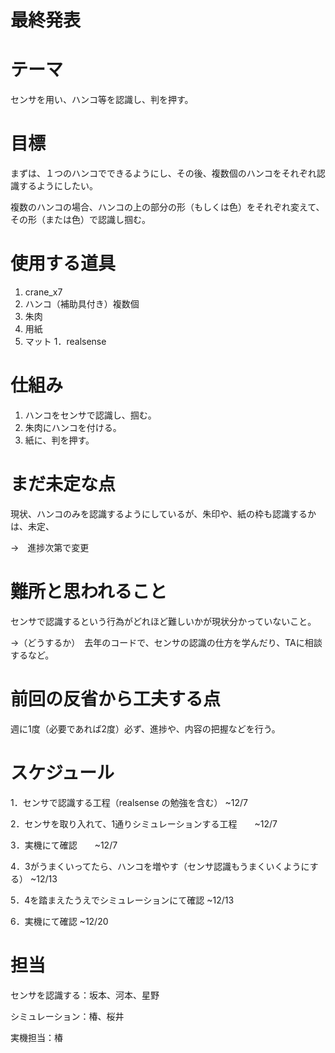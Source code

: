 # 最終発表

# テーマ
センサを用い、ハンコ等を認識し、判を押す。
 


# 目標
まずは、１つのハンコでできるようにし、その後、複数個のハンコをそれぞれ認識するようにしたい。

複数のハンコの場合、ハンコの上の部分の形（もしくは色）をそれぞれ変えて、その形（または色）で認識し掴む。



# 使用する道具
1. crane_x7
1. ハンコ（補助具付き）複数個
1. 朱肉
1. 用紙
1. マット
1．realsense



# 仕組み
1. ハンコをセンサで認識し、掴む。
2. 朱肉にハンコを付ける。
3. 紙に、判を押す。


# まだ未定な点
現状、ハンコのみを認識するようにしているが、朱印や、紙の枠も認識するかは、未定、

→　進捗次第で変更



#  難所と思われること
センサで認識するという行為がどれほど難しいかが現状分かっていないこと。

  →（どうするか）　去年のコードで、センサの認識の仕方を学んだり、TAに相談するなど。


# 前回の反省から工夫する点
週に1度（必要であれば2度）必ず、進捗や、内容の把握などを行う。



#  スケジュール
1．センサで認識する工程（realsense の勉強を含む）    ~12/7

2．センサを取り入れて、1通りシミュレーションする工程　　~12/7

3．実機にて確認　　~12/7

4．3がうまくいってたら、ハンコを増やす（センサ認識もうまくいくようにする）  ~12/13

5．4を踏まえたうえでシミュレーションにて確認    ~12/13

6．実機にて確認   ~12/20



# 担当
センサを認識する：坂本、河本、星野

シミュレーション：椿、桜井

実機担当：椿


